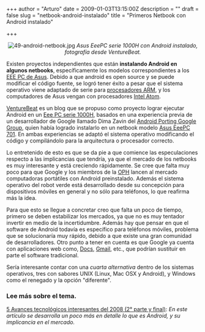 +++
author = "Arturo"
date = 2009-01-03T13:15:00Z
description = ""
draft = false
slug = "netbook-android-instalado"
title = "Primeros Netbook con Android instalado"

+++

<p align="center"><img src="http://geeksan.com/wp-content/uploads/import/49-android-netbook.jpg" alt="49-android-netbook.jpg" />
<cite>Asus EeePC serie 1000H con Android instalado, fotografía desde VentureBeat.</cite></p>

Existen proyectos independientes que están <strong>instalando Android en algunos netbooks</strong>, específicamente los modelos correspondientes a los <a href="http://eeepc.asus.com/global/index.html">EEE PC de Asus</a>. Debido a que android es open source y se puede modificar el código fuente, se logró tener éxito a pesar que el sistema operativo viene adaptado de serie para <a href="http://geek.cl/wp-content/uploads/2009/01/ARM">procesadores ARM</a>, y los computadores de Asus vengan con procesadores <a href="http://geek.cl/wp-content/uploads/2009/01/Intel_Atom">Intel Atom</a>.

<a href="http://geek.cl/wp-content/uploads/2009/01/android-netbooks-on-their-way-likely-by-2010">VentureBeat</a> es un blog que se propuso como proyecto lograr ejecutar Android en un <a href="http://eeepc.asus.com/global/product1000h.html?n=0">Eee PC serie 1000H</a>, basados en una experiencia previa de un desarrollador de Google llamado Dima Zavin del <a href="http://geek.cl/wp-content/uploads/2009/01/android-porting">Android Porting Google Group</a>, quien había logrado instalarlo en un netbook modelo <a href="http://eeepc.asus.com/global/product701sd.html?n=0">Asus EeePC 701</a>. En ambas experiencias se adaptó el sistema operativo modificando el código y compilándolo para la arquitectura o procesador correcto.

Lo entretenido de esto es que se da pie a que comience las especulaciones respecto a las implicancias que tendría, ya que el mercado de los netbooks es muy interesante y está creciendo rápidamente. Se cree que falta muy poco para que Google y los miembros de la <a href="http://geek.cl/wp-content/uploads/2009/01/www.openhandsetalliance.com">OPH</a> lancen al mercado computadoras portátiles con Android preinstalado. Además el sistema operativo del robot verde está desarrollado desde su concepción para dispositivos móviles en general y no sólo para teléfonos, lo que reafirma más la idea.

Para que esto se llegue a concretar creo que falta un poco de tiempo, primero se deben estabilizar los mercados, ya que no es muy tentador invertir en medio de la incertidumbre. Además hay que pensar en que el software de Android todavía es específico para teléfonos móviles, problema que se solucionaría muy rápido, debido a que existe una gran comunidad de desarrolladores. Otro punto a tener en cuenta es que Google ya cuenta con aplicaciones web como, <a href="http://geek.cl/wp-content/uploads/2009/01/docs.google.com">Docs</a>, <a href="http://geek.cl/wp-content/uploads/2009/01/gmail.google.com">Gmail</a>, etc., que podrían sustituir en parte el software tradicional.

Sería interesante contar con una <em>cuarta alternativa</em> dentro de los sistemas operativos, tres con sabores UNIX (Linux, Mac OSX y Android), y Windows como el renegado y la opción "diferente".

<h3>Lee más sobre el tema.</h3>

<a href="http://geeksan.com/tecnologia/5-avances-tecnologicos-interesantes-2008-2.html">5 Avances tecnológicos interesantes del 2008 (2° parte y final)</a>: <em>En este artículo se desarrolla un poco más en detalle lo que es Android, y su implicancia en el mercado.</em>
